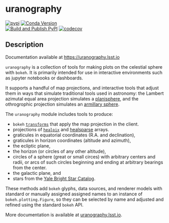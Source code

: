 # uranography

[![pypi](https://img.shields.io/pypi/v/uranography.svg)](https://pypi.org/project/uranography/)
[![Conda Version](https://img.shields.io/conda/vn/conda-forge/uranography.svg)](https://anaconda.org/conda-forge/uranography) <br>
[![Build and Publish PyPI](https://github.com/lsst/uranography/actions/workflows/build.yaml/badge.svg)](https://github.com/lsst/uranography/actions/workflows/build.yaml)
[![codecov](https://codecov.io/gh/lsst/uranography/branch/main/graph/badge.svg?token=2BUBL8R9RH)](https://codecov.io/gh/lsst/uranography)


## Description

Documentation available at https://uranography.lsst.io

`uranography` is a collection of tools for making plots on the celestial sphere with `bokeh`.
It is primarily intended for  use in interactive environments such as jupyter notebooks or dashboards.

It supports a handful of map projections, and interactive tools that adjust them in ways that simulate traditional tools
used in astronomy:
the Lambert azimutal equal area projection simulates a [planisphere](https://en.wikipedia.org/wiki/Planisphere),
and the othrogrophic projection simulates an [armillary sphere](https://en.wikipedia.org/wiki/Armillary_sphere).

The `uranography` module includes tools to produce:
- `bokeh` [`transforms`](https://docs.bokeh.org/en/latest/docs/reference/transform.html) that apply the map projection in the client.
- projections of [`healpix`](https://healpix.jpl.nasa.gov/) and [healsparse](https://github.com/LSSTDESC/healsparse) arrays.
- graticules in equatorial coordinates (R.A. and declination),
- graticules in horizon coordinates (altitude and azimuth),
- the ecliptic plane,
- the horizon (or circles of any other altitude),
- circles of a sphere (great or small circes) with arbitrary centers and radii, or arcs of such circles beginning and ending at arbitrary bearings from the center.
- the galactic plane, and
- stars from the [Yale Bright Star Catalog](http://tdc-www.harvard.edu/catalogs/bsc5.html).

These methods add `bokeh` glyphs, data sources, and renderer models with standard or manually assigned assigned names to an instance of `bokeh.plotting.Figure`, so they can be selected by name and adjusted and refined using the standard `bokeh` API.

More documentation is available at [uranography.lsst.io](https://uranography.lsst.io).
